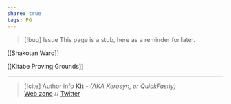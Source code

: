 ```yaml
---
share: true
tags: PG
---
```

> [!bug] Issue
> This page is a stub, here as a reminder for later.

[[Shakotan Ward]]

[[Kitabe Proving Grounds]]

-----
> [!cite] Author info
> **Kit** - *(AKA Kerosyn, or QuickFastly)*\
> [Web zone](https://kitabe.link) // [Twitter](https://twitter.com/Kerosyn_)